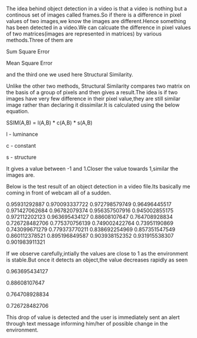 The idea behind object detection in a video is that a video is nothing but a continous set of images called frames.So if there is a difference in pixel values of two images,we know the images are different.Hence something has been detected in a video.We can calcuate the difference in pixel values of two matrices(images are represented in matrices) by various methods.Three of them are

Sum Square Error

Mean Square Error

and the third one we used here Structural Similarity.

Unlike the other two methods, Structural Similarity compares two matrix on the basis of a group of pixels and then gives a result.The idea is if two images have very few difference in their pixel value,they are still similar image rather than declaring it dissimilar.It is calculated using the below equation.

SSIM(A,B) = l(A,B) * c(A,B) * s(A,B)

l - luminance

c - constant

s - structure

It gives a value between -1 and 1.Closer the value towards 1,similar the images are.

Below is the test result of an object detection in a video file.Its basically me coming in front of webcam all of a sudden.

0.95931292887
0.970093337722
0.972798579749
0.96496445517
0.971427062684
0.96782079374
0.956357507916
0.945002855175
0.972112202123
0.963695434127
0.88608107647
0.764708928834
0.726728482706
0.775370756139
0.749002422764
0.73951190869
0.743099671279
0.779373770211
0.838692254969
0.857351547549
0.860112378521
0.895196849587
0.903938152352
0.931915538307
0.901983911321

If we observe carefully,intially the values are close to 1 as the environment is stable.But once it detects an object,the value decreases rapidly as seen

0.963695434127

0.88608107647

0.764708928834

0.726728482706

This drop of value is detected and the user is immediately sent an alert through text message informing him/her of possible change in the environment.
